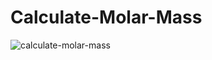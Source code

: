 # Calculate-Molar-Mass

![calculate-molar-mass](https://user-images.githubusercontent.com/89692428/200706553-3479305c-95fe-4099-b742-25ddfe5a7ba8.png)
